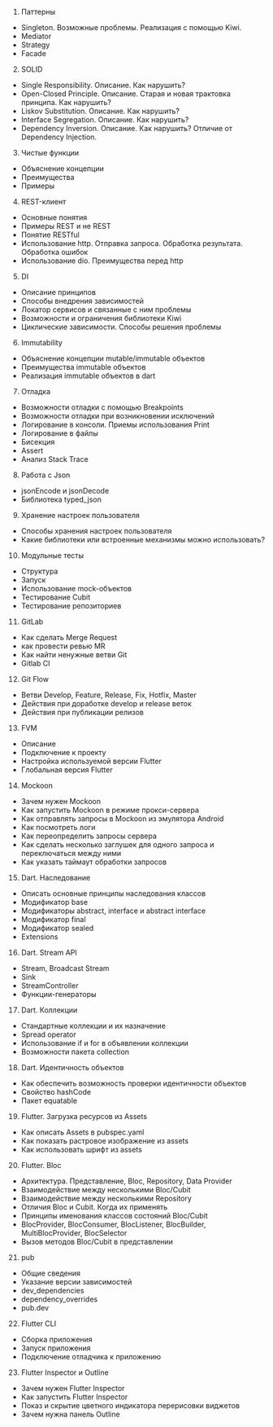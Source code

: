1. Паттерны
- Singleton. Возможные проблемы. Реализация с помощью Kiwi.
- Mediator
- Strategy
- Facade

2. SOLID
- Single Responsibility. Описание. Как нарушить?
- Open-Closed Principle. Описание. Старая и новая трактовка принципа. Как нарушить?
- Liskov Substitution. Описание. Как нарушить?
- Interface Segregation. Описание. Как нарушить?
- Dependency Inversion. Описание. Как нарушить? Отличие от Dependency Injection.

3. Чистые функции
- Объяснение концепции
- Преимущества
- Примеры

4. REST-клиент
- Основные понятия
- Примеры REST и не REST
- Понятие RESTful
- Использование http. Отправка запроса. Обработка результата. Обработка ошибок
- Использование dio. Преимущества перед http

5. DI
- Описание принципов
- Способы внедрения зависимостей
- Локатор сервисов и связанные с ним проблемы
- Возможности и ограничения библиотеки Kiwi
- Циклические зависимости. Способы решения проблемы

6. Immutability
- Объяснение концепции mutable/immutable объектов
- Преимущества immutable объектов
- Реализация immutable объектов в dart

7. Отладка
- Возможности отладки с помощью Breakpoints
- Возможности отладки при возникновении исключений
- Логирование в консоли. Приемы использования Print
- Логирование в файлы
- Бисекция
- Assert
- Анализ Stack Trace

8. Работа с Json
- jsonEncode и jsonDecode
- Библиотека typed_json

9. Хранение настроек пользователя
- Способы хранения настроек пользователя
- Какие библиотеки или встроенные механизмы можно использовать?

10. Модульные тесты
- Структура
- Запуск
- Использование mock-объектов
- Тестирование Cubit
- Тестирование репозиториев

11. GitLab
- Как сделать Merge Request
- как провести ревью MR
- Как найти ненужные ветви Git
- Gitlab CI

12. Git Flow
- Ветви Develop, Feature, Release, Fix, Hotfix, Master
- Действия при доработке develop и release веток
- Действия при публикации релизов

13. FVM
- Описание
- Подключение к проекту
- Настройка используемой версии Flutter
- Глобальная версия Flutter

14. Mockoon
- Зачем нужен Mockoon
- Как запустить Mockoon в режиме прокси-сервера
- Как отправлять запросы в Mockoon из эмулятора Android
- Как посмотреть логи
- Как переопределить запросы сервера
- Как сделать несколько заглушек для одного запроса и переключаться между ними
- Как указать таймаут обработки запросов

15. Dart. Наследование
- Описать основные принципы наследования классов
- Модификатор base
- Модификаторы abstract, interface и abstract interface
- Модификатор final
- Модификатор sealed
- Extensions

16. Dart. Stream API
- Stream, Broadcast Stream
- Sink
- StreamController
- Функции-генераторы

17. Dart. Коллекции
- Стандартные коллекции и их назначение
- Spread operator
- Использование if и for в объявлении коллекции
- Возможности пакета collection

18. Dart. Идентичность объектов
- Как обеспечить возможность проверки идентичности объектов
- Свойство hashCode
- Пакет equatable

19. Flutter. Загрузка ресурсов из Assets
- Как описать Assets в pubspec.yaml
- Как показать растровое изображение из assets
- Как использовать шрифт из assets

20. Flutter. Bloc
- Архитектура. Представление, Bloc, Repository, Data Provider
- Взаимодействие между несколькими Bloc/Cubit
- Взаимодействие между несколькими Repository
- Отличия Bloc и Cubit. Когда их применять
- Принципы именования классов состояний Bloc/Cubit
- BlocProvider, BlocConsumer, BlocListener, BlocBuilder, MultiBlocProvider, BlocSelector
- Вызов методов Bloc/Cubit в представлении

21. pub
- Общие сведения
- Указание версии зависимостей
- dev_dependencies
- dependency_overrides
- pub.dev

22. Flutter CLI
- Сборка приложения
- Запуск приложения
- Подключение отладчика к приложению

23. Flutter Inspector и Outline
- Зачем нужен Flutter Inspector
- Как запустить Flutter Inspector
- Показ и скрытие цветного индикатора перерисовки виджетов
- Зачем нужна панель Outline